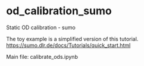 # od_calibration_sumo
Static OD calibration - sumo

The toy example is a simplified version of this tutorial. 
https://sumo.dlr.de/docs/Tutorials/quick_start.html

Main file: calibrate_ods.ipynb
